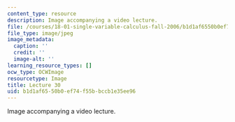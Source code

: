 ```yaml
---
content_type: resource
description: Image accompanying a video lecture.
file: /courses/18-01-single-variable-calculus-fall-2006/b1d1af6550b0ef74f55bbccb1e35ee96_lec30.jpg
file_type: image/jpeg
image_metadata:
  caption: ''
  credit: ''
  image-alt: ''
learning_resource_types: []
ocw_type: OCWImage
resourcetype: Image
title: Lecture 30
uid: b1d1af65-50b0-ef74-f55b-bccb1e35ee96
---
```

Image accompanying a video lecture.


